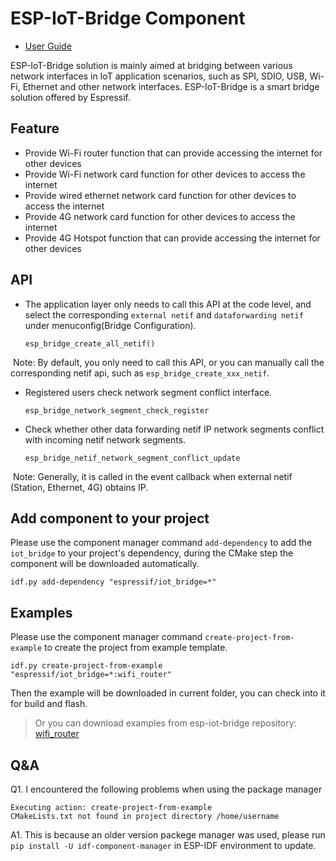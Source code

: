 # ESP-IoT-Bridge Component

- [User Guide](https://github.com/espressif/esp-iot-bridge/blob/master/components/iot_bridge/User_Guide.md)

ESP-IoT-Bridge solution is mainly aimed at bridging between various network interfaces in IoT application scenarios, such as SPI, SDIO, USB, Wi-Fi, Ethernet and other network interfaces. ESP-IoT-Bridge is a smart bridge solution offered by Espressif. 

## Feature

- Provide Wi-Fi router function that can provide accessing the internet for other devices
- Provide Wi-Fi network card function for other devices to access the internet
- Provide wired ethernet network card function for other devices to access the internet
- Provide 4G network card function for other devices to access the internet
- Provide 4G Hotspot function that can provide accessing the internet for other devices

## API

- The application layer only needs to call this API at the code level, and select the corresponding `external netif` and `dataforwarding netif` under menuconfig(Bridge Configuration).

	```
	esp_bridge_create_all_netif()
	```

​		Note: By default, you only need to call this API, or you can manually call the corresponding netif api, such as `esp_bridge_create_xxx_netif`.

- Registered users check network segment conflict interface.

	```
	esp_bridge_network_segment_check_register
	```

- Check whether other data forwarding netif IP network segments conflict with incoming netif network segments.

	```
	esp_bridge_netif_network_segment_conflict_update
	```

​		Note: Generally, it is called in the event callback when external netif (Station, Ethernet, 4G) obtains IP.

## Add component to your project
Please use the component manager command `add-dependency` to add the `iot_bridge` to your project's dependency, during the CMake step the component will be downloaded automatically.

```
idf.py add-dependency "espressif/iot_bridge=*"
```

## Examples

Please use the component manager command `create-project-from-example` to create the project from example template.

```
idf.py create-project-from-example "espressif/iot_bridge=*:wifi_router"
```

Then the example will be downloaded in current folder, you can check into it for build and flash.

> Or you can download examples from esp-iot-bridge repository: [wifi_router](https://github.com/espressif/esp-iot-bridge/tree/master/examples/wifi_router)

## Q&A

Q1. I encountered the following problems when using the package manager

```
Executing action: create-project-from-example
CMakeLists.txt not found in project directory /home/username
```

A1. This is because an older version packege manager was used, please run `pip install -U idf-component-manager` in ESP-IDF environment to update.
